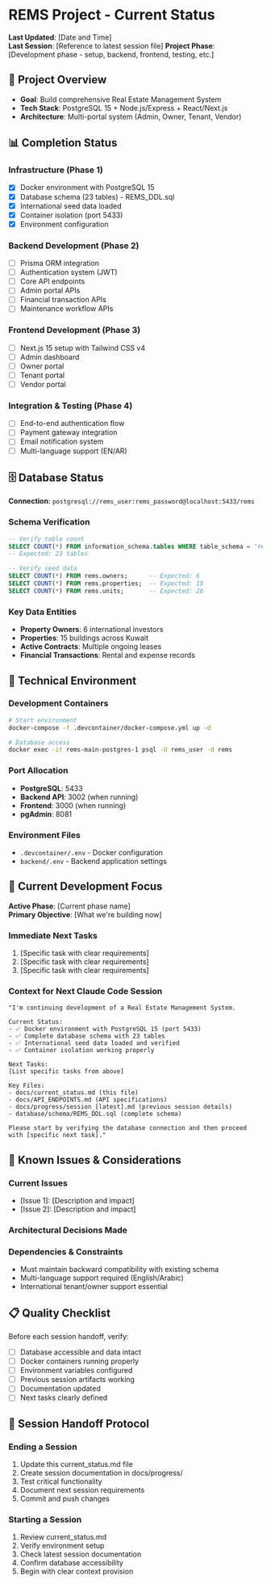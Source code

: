 # REMS Project - Current Status

**Last Updated**: [Date and Time]  
**Last Session**: [Reference to latest session file] **Project Phase**: [Development phase - setup, backend, frontend, testing, etc.]

## 🎯 Project Overview

- **Goal**: Build comprehensive Real Estate Management System
- **Tech Stack**: PostgreSQL 15 + Node.js/Express + React/Next.js
- **Architecture**: Multi-portal system (Admin, Owner, Tenant, Vendor)

## 📊 Completion Status

### **Infrastructure** (Phase 1)

- [x] Docker environment with PostgreSQL 15
- [x] Database schema (23 tables) - REMS_DDL.sql
- [x] International seed data loaded
- [x] Container isolation (port 5433)
- [x] Environment configuration

### **Backend Development** (Phase 2)

- [ ] Prisma ORM integration
- [ ] Authentication system (JWT)
- [ ] Core API endpoints
- [ ] Admin portal APIs
- [ ] Financial transaction APIs
- [ ] Maintenance workflow APIs

### **Frontend Development** (Phase 3)

- [ ] Next.js 15 setup with Tailwind CSS v4
- [ ] Admin dashboard
- [ ] Owner portal
- [ ] Tenant portal
- [ ] Vendor portal

### **Integration & Testing** (Phase 4)

- [ ] End-to-end authentication flow
- [ ] Payment gateway integration
- [ ] Email notification system
- [ ] Multi-language support (EN/AR)

## 🗄️ Database Status

**Connection**: `postgresql://rems_user:rems_password@localhost:5433/rems`

### **Schema Verification**

```sql
-- Verify table count
SELECT COUNT(*) FROM information_schema.tables WHERE table_schema = 'rems';
-- Expected: 23 tables

-- Verify seed data
SELECT COUNT(*) FROM rems.owners;      -- Expected: 6
SELECT COUNT(*) FROM rems.properties;  -- Expected: 15  
SELECT COUNT(*) FROM rems.units;       -- Expected: 26
```

### **Key Data Entities**

- **Property Owners**: 6 international investors
- **Properties**: 15 buildings across Kuwait
- **Active Contracts**: Multiple ongoing leases
- **Financial Transactions**: Rental and expense records

## 🔧 Technical Environment

### **Development Containers**

```bash
# Start environment
docker-compose -f .devcontainer/docker-compose.yml up -d

# Database access
docker exec -it rems-main-postgres-1 psql -U rems_user -d rems
```

### **Port Allocation**

- **PostgreSQL**: 5433
- **Backend API**: 3002 (when running)
- **Frontend**: 3000 (when running)
- **pgAdmin**: 8081

### **Environment Files**

- `.devcontainer/.env` - Docker configuration
- `backend/.env` - Backend application settings

## 🎯 Current Development Focus

**Active Phase**: [Current phase name]  
**Primary Objective**: [What we're building now]

### **Immediate Next Tasks**

1. [Specific task with clear requirements]
2. [Specific task with clear requirements]
3. [Specific task with clear requirements]

### **Context for Next Claude Code Session**

```
"I'm continuing development of a Real Estate Management System. 

Current Status:
- ✅ Docker environment with PostgreSQL 15 (port 5433)
- ✅ Complete database schema with 23 tables
- ✅ International seed data loaded and verified
- ✅ Container isolation working properly

Next Tasks:
[List specific tasks from above]

Key Files:
- docs/current_status.md (this file)
- docs/API_ENDPOINTS.md (API specifications)
- docs/progress/session_[latest].md (previous session details)
- database/schema/REMS_DDL.sql (complete schema)

Please start by verifying the database connection and then proceed with [specific next task]."
```

## 🚨 Known Issues & Considerations

### **Current Issues**

- [Issue 1]: [Description and impact]
- [Issue 2]: [Description and impact]

### **Architectural Decisions Made**

### **Dependencies & Constraints**

- Must maintain backward compatibility with existing schema
- Multi-language support required (English/Arabic)
- International tenant/owner support essential

## 📋 Quality Checklist

Before each session handoff, verify:

- [ ] Database accessible and data intact
- [ ] Docker containers running properly
- [ ] Environment variables configured
- [ ] Previous session artifacts working
- [ ] Documentation updated
- [ ] Next tasks clearly defined

## 🔄 Session Handoff Protocol

### **Ending a Session**

1. Update this current_status.md file
2. Create session documentation in docs/progress/
3. Test critical functionality
4. Document next session requirements
5. Commit and push changes

### **Starting a Session**

1. Review current_status.md
2. Verify environment setup
3. Check latest session documentation
4. Confirm database accessibility
5. Begin with clear context provision